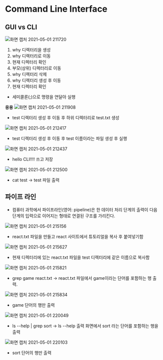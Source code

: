 # Command Line Interface

## GUI vs CLI

![화면 캡처 2021-05-01 211720](https://user-images.githubusercontent.com/63636275/116782408-dd1de280-aac3-11eb-8c76-ddaa04700632.jpg)
1. why 디렉터리을 생성
2. why 디렉터리로 이동
3. 현재 디렉터리 확인
4. 부모(상위) 디렉터리로 이동
5. why 디렉터리 삭제
6. why 디렉터리 생성 후 이동
7. 현재 디렉터리 확인
- 세미콜론(;)으로 명령을 연달아 실행

**응용**
![화면 캡처 2021-05-01 211908](https://user-images.githubusercontent.com/63636275/116782673-80bbc280-aac5-11eb-9c33-d7d9dd9fd158.jpg)
- test 디렉터리 생성 후 이동 후 하위 디렉터리로 test.txt 생성

![화면 캡처 2021-05-01 212417](https://user-images.githubusercontent.com/63636275/116782712-bc568c80-aac5-11eb-9521-bbbd737402e4.jpg)
- test 디렉터리 생성 후 이동 후 test 이름이라는 파일 생성 후 실행

![화면 캡처 2021-05-01 212437](https://user-images.githubusercontent.com/63636275/116782731-d2644d00-aac5-11eb-92f8-ff14f29b9b9d.jpg)
- hello CLI!!!! 쓰고 저장

![화면 캡처 2021-05-01 212500](https://user-images.githubusercontent.com/63636275/116782745-e3ad5980-aac5-11eb-9a02-63f2410dbafb.jpg)
- cat test -> test 파일 출력

## 파이프 라인
- 컴퓨터 과학에서 파이프라인(영어: pipeline)은 한 데이터 처리 단계의 출력이 다음 단계의 입력으로 이어지는 형태로 연결된 구조를 가리킨다.

![화면 캡처 2021-05-01 215156](https://user-images.githubusercontent.com/63636275/116783355-418f7080-aac9-11eb-8321-04f4a1ce750b.jpg)
- react.txt 파일을 만들고 react 사이트에서 튜토리얼을 복사 후 붙여넣기함

![화면 캡처 2021-05-01 215627](https://user-images.githubusercontent.com/63636275/116783382-65eb4d00-aac9-11eb-8c49-699a52224e60.jpg)
- 현재 디렉터리에 있는 react.txt 파일을 test 디렉터리에 같은 이름으로 복사함

![화면 캡처 2021-05-01 215821](https://user-images.githubusercontent.com/63636275/116783403-8ddab080-aac9-11eb-92d6-85909ec584bb.jpg)
- grep game react.txt -> react.txt 파일에서 game이라는 단어를 포함하는 행 출력.

![화면 캡처 2021-05-01 215834](https://user-images.githubusercontent.com/63636275/116783435-b4005080-aac9-11eb-9da3-bf0cfcf9d46e.jpg)
- game 단어의 행만 출력

![화면 캡처 2021-05-01 220049](https://user-images.githubusercontent.com/63636275/116783443-c1b5d600-aac9-11eb-9963-5e56818494e5.jpg)
- ls --help | grep sort -> ls --help 출력 화면에서 sort 라는 단어를 포함하는 행을 출력

![화면 캡처 2021-05-01 220103](https://user-images.githubusercontent.com/63636275/116783468-e316c200-aac9-11eb-9d9b-c4fd59c7e875.jpg)
- sort 단어의 행만 출력